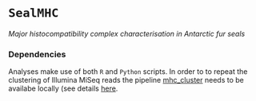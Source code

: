 # `SealMHC`

_Major histocompatibility complex characterisation in Antarctic fur seals_

### Dependencies

Analyses make use of both `R` and `Python` scripts.
In order to to repeat the clustering of Illumina MiSeq reads the pipeline [mhc_cluster](https://github.com/mottensmann/mhc_cluster/)
needs to be availabe locally (see details [here](https://github.com/mottensmann/mhc_cluster/).


